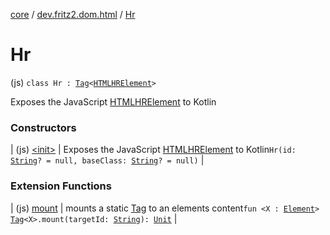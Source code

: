 [core](../../index.md) / [dev.fritz2.dom.html](../index.md) / [Hr](./index.md)

# Hr

(js) `class Hr : `[`Tag`](../../dev.fritz2.dom/-tag/index.md)`<`[`HTMLHRElement`](https://kotlinlang.org/api/latest/jvm/stdlib/org.w3c.dom/-h-t-m-l-h-r-element/index.html)`>`

Exposes the JavaScript [HTMLHRElement](https://developer.mozilla.org/en/docs/Web/API/HTMLHRElement) to Kotlin

### Constructors

| (js) [&lt;init&gt;](-init-.md) | Exposes the JavaScript [HTMLHRElement](https://developer.mozilla.org/en/docs/Web/API/HTMLHRElement) to Kotlin`Hr(id: `[`String`](https://kotlinlang.org/api/latest/jvm/stdlib/kotlin/-string/index.html)`? = null, baseClass: `[`String`](https://kotlinlang.org/api/latest/jvm/stdlib/kotlin/-string/index.html)`? = null)` |

### Extension Functions

| (js) [mount](../../dev.fritz2.dom/mount.md) | mounts a static [Tag](../../dev.fritz2.dom/-tag/index.md) to an elements content`fun <X : `[`Element`](https://kotlinlang.org/api/latest/jvm/stdlib/org.w3c.dom/-element/index.html)`> `[`Tag`](../../dev.fritz2.dom/-tag/index.md)`<X>.mount(targetId: `[`String`](https://kotlinlang.org/api/latest/jvm/stdlib/kotlin/-string/index.html)`): `[`Unit`](https://kotlinlang.org/api/latest/jvm/stdlib/kotlin/-unit/index.html) |


